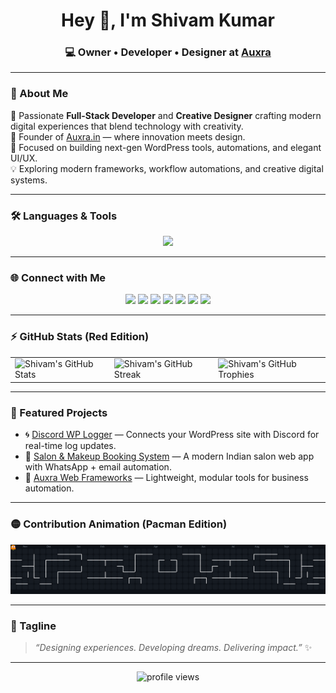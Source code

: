 <!-- 💫 Profile README for Shivam Kumar -->
<h1 align="center">Hey 👋, I'm Shivam Kumar</h1>
<h3 align="center">💻 Owner • Developer • Designer at <a href="https://auxra.in" target="_blank">Auxra</a></h3>

---

### 🧠 About Me

🚀 Passionate **Full-Stack Developer** and **Creative Designer** crafting modern digital experiences that blend technology with creativity.  
💼 Founder of [Auxra.in](https://auxra.in) — where innovation meets design.  
🎯 Focused on building next-gen WordPress tools, automations, and elegant UI/UX.  
💡 Exploring modern frameworks, workflow automations, and creative digital systems.

---

### 🛠️ Languages & Tools

<p align="center">
  <img src="https://skillicons.dev/icons?i=js,ts,react,html,css,python,cpp,figma,ae,pr,wordpress,woocommerce,azure,behance,canva" />
</p>

---

### 🌐 Connect with Me

<p align="center">
  <a href="#"><img src="https://img.shields.io/badge/Instagram-%23E4405F.svg?style=for-the-badge&logo=Instagram&logoColor=white" /></a>
  <a href="#"><img src="https://img.shields.io/badge/Discord-%235865F2.svg?style=for-the-badge&logo=discord&logoColor=white" /></a>
  <a href="mailto:youremail@gmail.com"><img src="https://img.shields.io/badge/Gmail-D14836?style=for-the-badge&logo=gmail&logoColor=white" /></a>
  <a href="#"><img src="https://img.shields.io/badge/LinkedIn-0077B5?style=for-the-badge&logo=linkedin&logoColor=white" /></a>
  <a href="#"><img src="https://img.shields.io/badge/PayPal-00457C?style=for-the-badge&logo=paypal&logoColor=white" /></a>
  <a href="#"><img src="https://img.shields.io/badge/Telegram-2CA5E0?style=for-the-badge&logo=telegram&logoColor=white" /></a>
  <a href="#"><img src="https://img.shields.io/badge/Facebook-1877F2?style=for-the-badge&logo=facebook&logoColor=white" /></a>
</p>

---
### ⚡ GitHub Stats (Red Edition)

<table>
  <tr>
    <td>
      <img
        height="170"
        src="https://github-readme-stats.vercel.app/api?username=shivvx&show_icons=true&hide_border=true&border_radius=20&bg_color=0d1117&title_color=ff4d4d&text_color=ffffff&icon_color=ff4d4d"
        alt="Shivam's GitHub Stats"
      />
    </td>
    <td>
      <img
        height="170"
        src="https://streak-stats.demolab.com?user=shivvx&hide_border=true&border_radius=20&background=0D1117&ring=FF4D4D&fire=FF4D4D&currStreakLabel=FF4D4D&sideNums=FFFFFF&currStreakNum=FFFFFF&dates=7F848E&sideLabels=7F848E"
        alt="Shivam's GitHub Streak"
      />
    </td>
    <td>
      <img
        height="170"
        src="https://github-profile-trophy.vercel.app/?username=shivvx&theme=radical&no-frame=true&no-bg=true&margin-w=8&row=1&column=6"
        alt="Shivam's GitHub Trophies"
      />
    </td>
  </tr>
</table>

---

### 🧩 Featured Projects

- 🌀 [Discord WP Logger](https://github.com/shivvx/discord-wp-logger) — Connects your WordPress site with Discord for real-time log updates.  
- 💄 [Salon & Makeup Booking System](#) — A modern Indian salon web app with WhatsApp + email automation.  
- 🧱 [Auxra Web Frameworks](#) — Lightweight, modular tools for business automation.

---

### 🟡 Contribution Animation (Pacman Edition)

<p align="center">
  <img src="https://raw.githubusercontent.com/shivvx/shivvx/main/pacman.svg" alt="Pacman animation" />
</p>

---

### 💬 Tagline

> *“Designing experiences. Developing dreams. Delivering impact.”* ✨  

---

<p align="center">
  <img src="https://komarev.com/ghpvc/?username=shivvx&label=Profile%20Views&color=red&style=for-the-badge" alt="profile views" />
</p>


